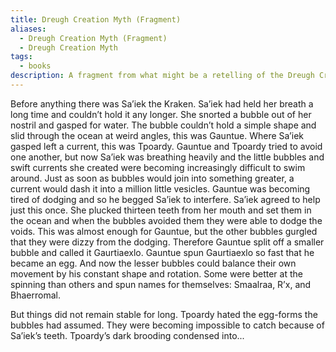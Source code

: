 ```yaml
---
title: Dreugh Creation Myth (Fragment)
aliases:
  - Dreugh Creation Myth (Fragment)
  - Dreugh Creation Myth
tags:
  - books
description: A fragment from what might be a retelling of the Dreugh Creation Myth.
---
```

Before anything there was Sa’iek the Kraken. Sa’iek had held her breath a long time and couldn’t hold it any longer. She snorted a bubble out of her nostril and gasped for water. The bubble couldn’t hold a simple shape and slid through the ocean at weird angles, this was Gauntue. Where Sa’iek gasped left a current, this was Tpoardy. Gauntue and Tpoardy tried to avoid one another, but now Sa’iek was breathing heavily and the little bubbles and swift currents she created were becoming increasingly difficult to swim around. Just as soon as bubbles would join into something greater, a current would dash it into a million little vesicles. Gauntue was becoming tired of dodging and so he begged Sa’iek to interfere. Sa’iek agreed to help just this once. She plucked thirteen teeth from her mouth and set them in the ocean and when the bubbles avoided them they were able to dodge the voids. This was almost enough for Gauntue, but the other bubbles gurgled that they were dizzy from the dodging. Therefore Gauntue split off a smaller bubble and called it Gaurtiaexlo. Gauntue spun Gaurtiaexlo so fast that he became an egg. And now the lesser bubbles could balance their own movement by his constant shape and rotation. Some were better at the spinning than others and spun names for themselves: Smaalraa, R’x, and Bhaerromal.

But things did not remain stable for long. Tpoardy hated the egg-forms the bubbles had assumed. They were becoming impossible to catch because of Sa’iek’s teeth. Tpoardy’s dark brooding condensed into...